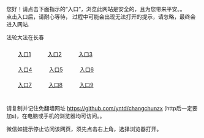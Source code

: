 您好！请点击下面指示的“入口”，浏览此网站是安全的，且为您带来平安。。 <br/>
点击入口后，请耐心等待， 过程中可能会出现无法打开的提示，请忽略，最终会进入网站. </br>

法轮大法在长春<br/>
<div style="padding:10px"><a style="margin:20px" target="_blank" href="https://do06q1hfkcu0y.cloudfront.net/2Qpsp?xsexlign" id="ccLink1" rel="nofollow">入口1</a> <a target="_blank" style="margin:20px" href="https://d21hqdoi0qyqyu.cloudfront.net/2Qpsp?divuz" id="ccLink2" rel="nofollow">入口2</a> <a style="margin:20px" target="_blank" href="https://df7jwvs29ylz0.cloudfront.net/2Qpsp?nxougc" id="ccLink3" rel="nofollow">入口3</a></div>

<div style="padding:10px" ><a style="margin:20px" target="_blank" href="https://do06q1hfkcu0y.cloudfront.net/2Qpsp?xsexlign" id="ccLink4" rel="nofollow">入口4</a> <a style="margin:20px" href="https://d21hqdoi0qyqyu.cloudfront.net/2Qpsp?divuz" target="_blank" id="ccLink5" rel="nofollow">入口5</a> <a style="margin:20px" href="https://df7jwvs29ylz0.cloudfront.net/2Qpsp?nxougc" target="_blank" id="ccLink6" rel="nofollow">入口6</a></div>

<div style="padding:10px"><a style="margin:20px" target="_blank" href="https://do06q1hfkcu0y.cloudfront.net/2Qpsp?xsexlign" id="ccLink7" rel="nofollow">入口7</a> <a style="margin:20px" href="https://d21hqdoi0qyqyu.cloudfront.net/2Qpsp?divuz" target="_blank" id="ccLink8" rel="nofollow">入口8</a> <a style="margin:20px" target="_blank" href="https://df7jwvs29ylz0.cloudfront.net/2Qpsp?nxougc" id="ccLink9" rel="nofollow">入口9</a></div>

<br/>



请复制并记住免翻墙网址 https://github.com/yntd/changchunzx (http后一定要加s)，在电脑或手机的浏览器均可访问。。<br/>

微信如提示停止访问该网页，须先点击右上角，选择浏览器打开。
